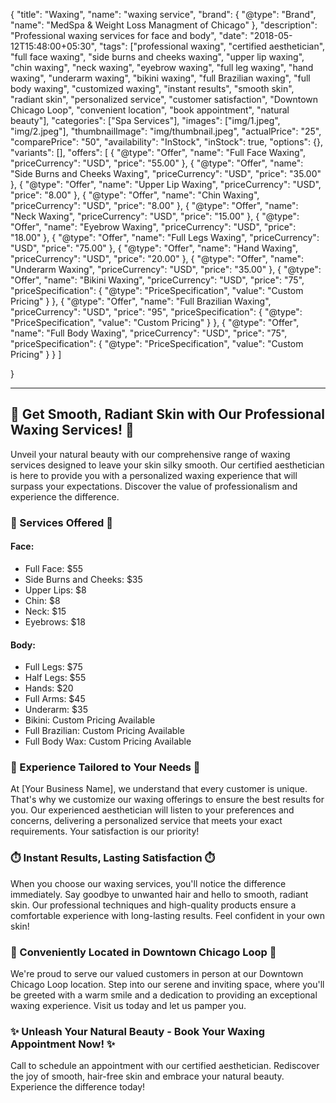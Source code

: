 {
    "title": "Waxing",
    "name": "waxing service",
        "brand": {
    "@type": "Brand",
    "name": "MedSpa & Weight Loss Managment of Chicago"
  },
    "description": "Professional waxing services for face and body",
    "date": "2018-05-12T15:48:00+05:30",
    "tags": ["professional waxing", "certified aesthetician", "full face waxing", "side burns and cheeks waxing", "upper lip waxing", "chin waxing", "neck waxing", "eyebrow waxing", "full leg waxing", "hand waxing", "underarm waxing", "bikini waxing", "full Brazilian waxing", "full body waxing", "customized waxing", "instant results", "smooth skin", "radiant skin", "personalized service", "customer satisfaction", "Downtown Chicago Loop", "convenient location", "book appointment", "natural beauty"],
    "categories": ["Spa Services"],
    "images": ["img/1.jpeg", "img/2.jpeg"],
    "thumbnailImage": "img/thumbnail.jpeg",
    "actualPrice": "25",
    "comparePrice": "50",
    "availability": "InStock",
    "inStock": true,
    "options": {},
    "variants": [],
    "offers": [
    {
      "@type": "Offer",
      "name": "Full Face Waxing",
      "priceCurrency": "USD",
      "price": "55.00"
    },
    {
      "@type": "Offer",
      "name": "Side Burns and Cheeks Waxing",
      "priceCurrency": "USD",
      "price": "35.00"
    },
    {
      "@type": "Offer",
      "name": "Upper Lip Waxing",
      "priceCurrency": "USD",
      "price": "8.00"
    },
    {
      "@type": "Offer",
      "name": "Chin Waxing",
      "priceCurrency": "USD",
      "price": "8.00"
    },
    {
      "@type": "Offer",
      "name": "Neck Waxing",
      "priceCurrency": "USD",
      "price": "15.00"
    },
    {
      "@type": "Offer",
      "name": "Eyebrow Waxing",
      "priceCurrency": "USD",
      "price": "18.00"
    },
    {
      "@type": "Offer",
      "name": "Full Legs Waxing",
      "priceCurrency": "USD",
      "price": "75.00"
    },
    {
      "@type": "Offer",
      "name": "Hand Waxing",
      "priceCurrency": "USD",
      "price": "20.00"
    },
    {
      "@type": "Offer",
      "name": "Underarm Waxing",
      "priceCurrency": "USD",
      "price": "35.00"
    },
    {
      "@type": "Offer",
      "name": "Bikini Waxing",
      "priceCurrency": "USD",
      "price": "75",
      "priceSpecification": {
        "@type": "PriceSpecification",
        "value": "Custom Pricing"
      }
    },
    {
      "@type": "Offer",
      "name": "Full Brazilian Waxing",
      "priceCurrency": "USD",
      "price": "95",
      "priceSpecification": {
        "@type": "PriceSpecification",
        "value": "Custom Pricing"
      }
    },
    {
      "@type": "Offer",
      "name": "Full Body Waxing",
      "priceCurrency": "USD",
      "price": "75",
      "priceSpecification": {
        "@type": "PriceSpecification",
        "value": "Custom Pricing"
      }
    }
  ]

}

----

## 🌟 Get Smooth, Radiant Skin with Our Professional Waxing Services! 🌟

Unveil your natural beauty with our comprehensive range of waxing services designed to leave your skin silky smooth. Our certified aesthetician is here to provide you with a personalized waxing experience that will surpass your expectations. Discover the value of professionalism and experience the difference.

### 💫 Services Offered 💫

#### Face:

- Full Face: $55
- Side Burns and Cheeks: $35
- Upper Lips: $8
- Chin: $8
- Neck: $15
- Eyebrows: $18

#### Body:

- Full Legs: $75
- Half Legs: $55
- Hands: $20
- Full Arms: $45
- Underarm: $35
- Bikini: Custom Pricing Available
- Full Brazilian: Custom Pricing Available
- Full Body Wax: Custom Pricing Available


### 🌺 Experience Tailored to Your Needs 🌺

At [Your Business Name], we understand that every customer is unique. That's why we customize our waxing offerings to ensure the best results for you. Our experienced aesthetician will listen to your preferences and concerns, delivering a personalized service that meets your exact requirements. Your satisfaction is our priority!

### ⏱️ Instant Results, Lasting Satisfaction ⏱️

When you choose our waxing services, you'll notice the difference immediately. Say goodbye to unwanted hair and hello to smooth, radiant skin. Our professional techniques and high-quality products ensure a comfortable experience with long-lasting results. Feel confident in your own skin!

### 📍 Conveniently Located in Downtown Chicago Loop 📍

We're proud to serve our valued customers in person at our Downtown Chicago Loop location. Step into our serene and inviting space, where you'll be greeted with a warm smile and a dedication to providing an exceptional waxing experience. Visit us today and let us pamper you.

### ✨ Unleash Your Natural Beauty - Book Your Waxing Appointment Now! ✨

Call to schedule an appointment with our certified aesthetician. Rediscover the joy of smooth, hair-free skin and embrace your natural beauty. Experience the difference today!

